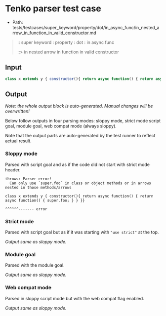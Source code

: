 # Tenko parser test case

- Path: tests/testcases/super_keyword/property/dot/in_async_func/in_nested_arrow_in_function_in_valid_constructor.md

> :: super keyword : property : dot : in async func
>
> ::> in nested arrow in function in valid constructor

## Input


`````js
class x extends y { constructor(){ return async function() { return async function() { super.foo; } } }}
`````

## Output

_Note: the whole output block is auto-generated. Manual changes will be overwritten!_

Below follow outputs in four parsing modes: sloppy mode, strict mode script goal, module goal, web compat mode (always sloppy).

Note that the output parts are auto-generated by the test runner to reflect actual result.

### Sloppy mode

Parsed with script goal and as if the code did not start with strict mode header.

`````
throws: Parser error!
  Can only use `super.foo` in class or object methods or in arrows nested in those methods/arrows

class x extends y { constructor(){ return async function() { return async function() { super.foo; } } }}
                                                                                       ^^^^^^------- error
`````

### Strict mode

Parsed with script goal but as if it was starting with `"use strict"` at the top.

_Output same as sloppy mode._

### Module goal

Parsed with the module goal.

_Output same as sloppy mode._

### Web compat mode

Parsed in sloppy script mode but with the web compat flag enabled.

_Output same as sloppy mode._
